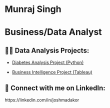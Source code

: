 # Munraj Singh
<h1>Business/Data Analyst</h1>

<h2>👨‍💻 Data Analysis Projects:</h2>

- [Diabetes Analysis Project (Python)](https://github.com/MunrajSingh/Diabetes-Analysis/tree/main)

- [Business Intelligence Project (Tableau)](https://github.com/joshmadakor1/Algorithms-Practice)


<h2> 🤳 Connect with me on LinkedIn:</h2> https://linkedin.com/in/joshmadakor



<!--
**joshmadakor1/joshmadakor1** is a ✨ _special_ ✨ repository because its `README.md` (this file) appears on your GitHub profile.

Here are some ideas to get you started:

- 🔭 I’m currently working on ...
- 🌱 I’m currently learning ...
- 👯 I’m looking to collaborate on ...
- 🤔 I’m looking for help with ...
- 💬 Ask me about ...
- 📫 How to reach me: ...
- 😄 Pronouns: ...
- ⚡ Fun fact: ...
-->
